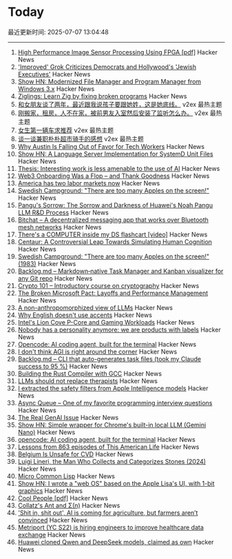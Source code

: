 # Today

最近更新时间: 2025-07-07 13:04:48

--- 
1. [High Performance Image Sensor Processing Using FPGA [pdf]](https://oda.uni-obuda.hu/bitstream/handle/20.500.14044/10350/Gabor_S_Becker_ertekezes.pdf) Hacker News
2. ['Improved' Grok Criticizes Democrats and Hollywood's 'Jewish Executives'](https://techcrunch.com/2025/07/06/improved-grok-criticizes-democrats-and-hollywoods-jewish-executives/) Hacker News
3. [Show HN: Modernized File Manager and Program Manager from Windows 3.x](https://github.com/brianluft/heirloom) Hacker News
4. [Ziglings: Learn Zig by fixing broken programs](https://codeberg.org/ziglings/exercises) Hacker News
5. [和女朋友谈了两年，最近跟我说孩子要跟她姓，这是她底线。](https://www.v2ex.com/t/1143411) v2ex 最热主题
6. [刚搬家，租房，人不在家，被前男友入室然后安装了监听怎么办。](https://www.v2ex.com/t/1143405) v2ex 最热主题
7. [女生第一辆车求推荐](https://www.v2ex.com/t/1143380) v2ex 最热主题
8. [谈一谈兼职朴朴超市骑手的感想](https://www.v2ex.com/t/1143377) v2ex 最热主题
9. [Why Austin Is Falling Out of Favor for Tech Workers](https://www.wsj.com/podcasts/tech-news-briefing/why-austin-is-falling-out-of-favor-for-tech-workers/8bc9e026-76ef-46c8-933e-ec6901b3eb38) Hacker News
10. [Show HN: A Language Server Implementation for SystemD Unit Files](https://github.com/JFryy/systemd-lsp) Hacker News
11. [Thesis: Interesting work is less amenable to the use of AI](https://remark.ing/rob/rob/Thesis-interesting-work-ie) Hacker News
12. [Web3 Onboarding Was a Flop – and Thank Goodness](https://tomhadley.link/blog/web3-onboarding-flop) Hacker News
13. [America has two labor markets now](https://www.axios.com/2025/07/06/unemployment-job-market-education-health-care) Hacker News
14. [Swedish Campground: "There are too many Apples on the screen!"](https://www.folklore.org/Swedish_Campground.html) Hacker News
15. [Pangu's Sorrow: The Sorrow and Darkness of Huawei's Noah Pangu LLM R&D Process](https://github.com/moonlightelite/True-Story-of-Pangu/blob/main/README.md) Hacker News
16. [Bitchat – A decentralized messaging app that works over Bluetooth mesh networks](https://github.com/jackjackbits/bitchat) Hacker News
17. [There's a COMPUTER inside my DS flashcart [video]](https://www.youtube.com/watch?v=uq0pJmd7GAA) Hacker News
18. [Centaur: A Controversial Leap Towards Simulating Human Cognition](https://insidescientific.com/centaur-a-controversial-leap-towards-simulating-human-cognition/) Hacker News
19. [Swedish Campground: "There are too many Apples on the screen!" (1983)](https://www.folklore.org/Swedish_Campground.html) Hacker News
20. [Backlog.md – Markdown‑native Task Manager and Kanban visualizer for any Git repo](https://github.com/MrLesk/Backlog.md) Hacker News
21. [Crypto 101 – Introductory course on cryptography](https://www.crypto101.io/) Hacker News
22. [The Broken Microsoft Pact: Layoffs and Performance Management](https://danielsada.tech/blog/microsoft-pact/) Hacker News
23. [A non-anthropomorphized view of LLMs](http://addxorrol.blogspot.com/2025/07/a-non-anthropomorphized-view-of-llms.html) Hacker News
24. [Why English doesn't use accents](https://www.deadlanguagesociety.com/p/why-english-doesnt-use-accents) Hacker News
25. [Intel's Lion Cove P-Core and Gaming Workloads](https://chipsandcheese.com/p/intels-lion-cove-p-core-and-gaming) Hacker News
26. [Nobody has a personality anymore: we are products with labels](https://www.freyaindia.co.uk/p/nobody-has-a-personality-anymore) Hacker News
27. [Opencode: AI coding agent, built for the terminal](https://github.com/sst/opencode) Hacker News
28. [I don't think AGI is right around the corner](https://www.dwarkesh.com/p/timelines-june-2025) Hacker News
29. [Backlog.md – CLI that auto-generates task files (took my Claude success to 95 %)](https://github.com/MrLesk/Backlog.md) Hacker News
30. [Building the Rust Compiler with GCC](https://fractalfir.github.io/generated_html/cg_gcc_bootstrap.html) Hacker News
31. [LLMs should not replace therapists](https://arxiv.org/abs/2504.18412) Hacker News
32. [I extracted the safety filters from Apple Intelligence models](https://github.com/BlueFalconHD/apple_generative_model_safety_decrypted) Hacker News
33. [Async Queue – One of my favorite programming interview questions](https://davidgomes.com/async-queue-interview-ai/) Hacker News
34. [The Real GenAI Issue](https://www.tbray.org/ongoing/When/202x/2025/07/06/AI-Manifesto) Hacker News
35. [Show HN: Simple wrapper for Chrome's built-in local LLM (Gemini Nano)](https://github.com/kstonekuan/simple-chromium-ai) Hacker News
36. [opencode: AI coding agent, built for the terminal](https://github.com/sst/opencode) Hacker News
37. [Lessons from 863 episodes of This American Life](https://indarktrees.com/misc/tal/) Hacker News
38. [Belgium Is Unsafe for CVD](https://floort.net/posts/belgium-unsafe-for-cvd/) Hacker News
39. [Luigi Lineri, the Man Who Collects and Categorizes Stones (2024)](https://mossandfog.com/luigi-lineri-the-man-who-collects-and-categorizes-stones/) Hacker News
40. [Micro Common Lisp](https://t3x.org/mcl/index.html) Hacker News
41. [Show HN: I wrote a "web OS" based on the Apple Lisa's UI, with 1-bit graphics](https://alpha.lisagui.com/) Hacker News
42. [Cool People [pdf]](https://www.apa.org/pubs/journals/releases/xge-xge0001799.pdf) Hacker News
43. [Collatz's Ant and Σ(n)](https://gbragafibra.github.io/2025/07/06/collatz_ant5.html) Hacker News
44. ['Shit in, shit out', AI is coming for agriculture, but farmers aren’t convinced](https://theconversation.com/shit-in-shit-out-ai-is-coming-for-agriculture-but-farmers-arent-convinced-259997) Hacker News
45. [Metriport (YC S22) is hiring engineers to improve healthcare data exchange](https://www.ycombinator.com/companies/metriport/jobs/Rn2Je8M-software-engineer) Hacker News
46. [Huawei cloned Qwen and DeepSeek models, claimed as own](https://dilemmaworks.substack.com/p/whistleblower-huawei-cloned-and-renamed) Hacker News
